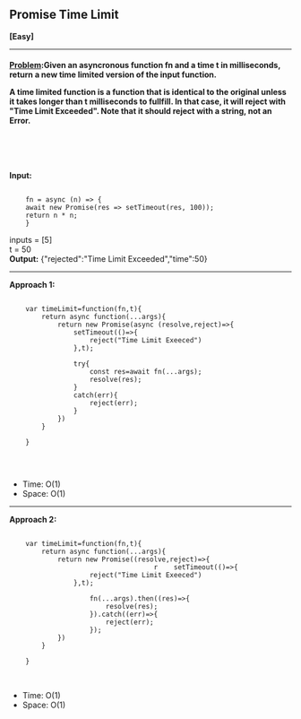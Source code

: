 ##  Promise Time Limit


<b>[Easy]</b>
<br/>

<hr/>

<h4><a href="https://leetcode.com/problems/promise-time-limit/description/">Problem</a>:Given an asyncronous function fn and a time t in milliseconds, return a new time limited version of the input function.<br>

A time limited function is a function that is identical to the original unless it takes longer than t milliseconds to fullfill. In that case, it will reject with "Time Limit Exceeded".  Note that it should reject with a string, not an Error.<br>



<br/>

</h4>

<br/>

<b>Input: </b>

```

    fn = async (n) => { 
    await new Promise(res => setTimeout(res, 100)); 
    return n * n; 
    }

```

inputs = [5]<br>
t = 50<Br>
<b>Output:</b> {"rejected":"Time Limit Exceeded","time":50}<Br>
<hr>

<b>Approach 1:</b> 
<br/>

```

    var timeLimit=function(fn,t){
        return async function(...args){
            return new Promise(async (resolve,reject)=>{
                setTimeout(()=>{
                    reject("Time Limit Exeeced")
                },t);

                try{
                    const res=await fn(...args);
                    resolve(res);
                }
                catch(err){
                    reject(err);
                }
            })
        }

    }


```

<br/>
<ul>
<li>Time: O(1) </li>
<li>Space: O(1) </li>
</ul>
<hr>

<b>Approach 2:</b> 
<br/>

```

    var timeLimit=function(fn,t){
        return async function(...args){
            return new Promise((resolve,reject)=>{
                                    r    setTimeout(()=>{
                    reject("Time Limit Exeeced")
                },t);

                    fn(...args).then((res)=>{
                        resolve(res);
                    }).catch((err)=>{
                        reject(err);
                    });
            })
        }

    }

```

<br/>
<ul>
<li>Time: O(1) </li>
<li>Space: O(1) </li>
</ul>
